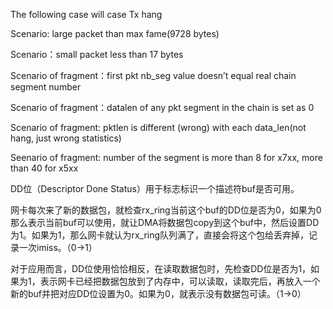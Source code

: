 
The following case will case Tx hang

Scenario: large packet than max fame(9728 bytes)


Scenario：small packet less than 17 bytes


Scenario of fragment：first pkt nb_seg value doesn’t equal real chain segment number


Scenario of fragment：datalen of any pkt segment in the chain is set as 0


Scenario of fragment: pktlen is different (wrong) with each data_len(not hang, just wrong statistics)


Seenario of fragment: number of the segment is more than 8 for x7xx, more than 40 for x5xx


DD位（Descriptor Done Status）用于标志标识一个描述符buf是否可用。

网卡每次来了新的数据包，就检查rx_ring当前这个buf的DD位是否为0，如果为0那么表示当前buf可以使用，就让DMA将数据包copy到这个buf中，然后设置DD为1。如果为1，那么网卡就认为rx_ring队列满了，直接会将这个包给丢弃掉，记录一次imiss。（0->1）

对于应用而言，DD位使用恰恰相反，在读取数据包时，先检查DD位是否为1，如果为1，表示网卡已经把数据包放到了内存中，可以读取，读取完后，再放入一个新的buf并把对应DD位设置为0。如果为0，就表示没有数据包可读。（1->0）

